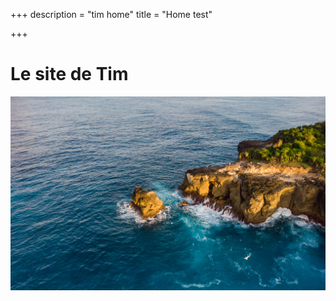 +++
description = "tim home"
title = "Home test"

+++
# Le site de Tim

![](/assets/img/arbre.png-0216.jpg)